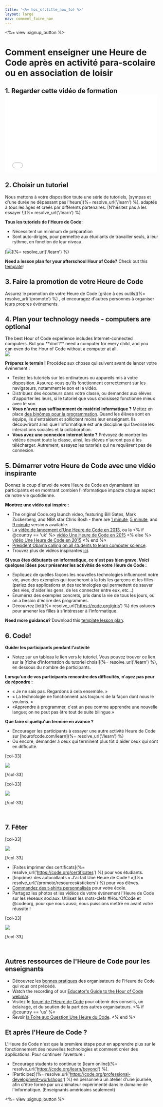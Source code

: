 ```yaml
---
title: '<%= hoc_s(:title_how_to) %>'
layout: large
nav: comment_faire_nav
---
```

<%= view :signup_button %>

# Comment enseigner une Heure de Code après en activité para-scolaire ou en association de loisir

## 1. Regarder cette vidéo de formation <iframe width="500" height="255" src="//www.youtube.com/embed/SrnvvWDm73k" frameborder="0" allowfullscreen mark="crwd-mark"></iframe> 

## 2. Choisir un tutoriel

Nous mettons à votre disposition toute une série de tutoriels, [sympas et d'une durée ne dépassant pas l'heure](%= resolve_url('/learn') %), adaptés à tous les âges et créés par différents partenaires. [N'hésitez pas à les essayer !](%= resolve_url('/learn') %)

**Tous les tutoriels de l'Heure de Code:**

- Nécessitent un minimum de préparation
- Sont auto-dirigés, pour permettre aux étudiants de travailler seuls, à leur rythme, en fonction de leur niveau.

[![](/images/fit-700/tutorials.png)](%= resolve_url('/learn') %)

**Need a lesson plan for your afterschool Hour of Code?** Check out this [template](/files/AfterschoolEducatorLessonPlanOutline.docx)!

## 3. Faire la promotion de votre Heure de Code

Assurez le promotion de votre Heure de Code [grâce à ces outils](%= resolve_url('/promote') %) , et encouragez d'autres personnes à organiser leurs propres événements.

## 4. Plan your technology needs - computers are optional

<div class="col-66" style="padding-right: 20px;">
  The best Hour of Code experience includes Internet-connected computers. But you **don’t** need a computer for every child, and you can even do the Hour of Code without a computer at all.
</div>

<div class="col-33">
  <img src="/images/fit-400/group_ipad.jpg" />
</div>

<div style="clear: both;"></div>

**Préparez le terrain !** Procédez aux choses qui suivent avant de lancer votre événement :

- Testez les tutoriels sur les ordinateurs ou appareils mis à votre disposition. Assurez-vous qu'ils fonctionnent correctement sur les navigateurs, notamment le son et la vidéo.
- Distribuez des écouteurs dans votre classe, ou demandez aux élèves d'apporter les leurs, si le tutoriel que vous choisissez fonctionne mieux avec le son.
- **Vous n'avez pas suffisamment de matériel informatique ?** Mettez en place [des binômes pour la programmation](https://www.youtube.com/watch?v=vgkahOzFH2Q). Quand les élèves sont en équipe, ils s'entraident et sollicitent moins leur enseignant. Ils découvriront ainsi que l'informatique est une discipline qui favorise les interactions sociales et la collaboration.
- **Vous avez une connexion internet lente ?** Prévoyez de montrer les vidéos devant toute la classe, ainsi, les élèves n'auront pas à les télécharger. Autrement, essayez les tutoriels qui ne requièrent pas de connexion.

## 5. Démarrer votre Heure de Code avec une vidéo inspirante

Donnez le coup d'envoi de votre Heure de Code en dynamisant les participants et en montrant combien l'informatique impacte chaque aspect de notre vie quotidienne.

**Montrez une vidéo qui inspire :**

- The original Code.org launch video, featuring Bill Gates, Mark Zuckerberg, and NBA star Chris Bosh - there are [1 minute](https://www.youtube.com/watch?v=qYZF6oIZtfc), [5 minute](https://www.youtube.com/watch?v=nKIu9yen5nc), and [9 minute](https://www.youtube.com/watch?v=dU1xS07N-FA) versions available.
- La [vidéo de lancement d'Une Heure de Code en 2013](https://www.youtube.com/watch?v=FC5FbmsH4fw), ou la <% if @country == 'uk' %> [vidéo Une Heure de Code en 2015](https://www.youtube.com/watch?v=7L97YMYqLHc) <% else %> [vidéo Une Heure de Code en 2015](https://www.youtube.com/watch?v=7L97YMYqLHc) <% end %>
- [President Obama calling on all students to learn computer science](https://www.youtube.com/watch?v=6XvmhE1J9PY).
- Trouvez plus de vidéos inspirantes [ici](https://www.youtube.com/playlist?list=PLzdnOPI1iJNfpD8i4Sx7U0y2MccnrNZuP).

**Si vous êtes débutants en informatique, ce n'est pas bien grave. Voici quelques idées pour présenter les activités de votre Heure de Code :**

- Expliquez de quelles façons les nouvelles technologies influencent notre vie, avec des exemples qui toucheront à la fois les garçons et les filles (parlez des applications et des technologies qui permettent de sauver des vies, d'aider les gens, de les connecter entre eux, etc...)
- Énumérez des exemples concrets, pris dans la vie de tous les jours, où on a besoin d'écrire des programmes.
- Découvrez [ici](%= resolve_url('https://code.org/girls') %) des astuces pour amener les filles à s'intéresser à l'informatique.

**Need more guidance?** Download this [template lesson plan](/files/AfterschoolEducatorLessonPlanOutline.docx).

## 6. Code!

**Guider les participants pendant l'activité**

- Notez sur un tableau le lien vers le tutoriel. Vous pouvez trouver ce lien sur la [fiche d'information du tutoriel choisi](%= resolve_url('/learn') %), en dessous du nombre de participants.

**Lorsqu'un de vos participants rencontre des difficultés, n'ayez pas peur de répondre :**

- « Je ne sais pas. Regardons à cela ensemble. »
- « La technologie ne fonctionnent pas toujours de la façon dont nous le voulons. »
- «Apprendre à programmer, c'est un peu comme apprendre une nouvelle langue; on ne peut pas être tout de suite bilingue.»

**Que faire si quelqu'un termine en avance ?**

- Encourager les participants à essayer une autre activité Heure de Code sur [hourofcode.com/learn](%= resolve_url('/learn') %)
- Ou encore, demander à ceux qui terminent plus tôt d'aider ceux qui sont en difficulté.

[col-33]

![](/images/fit-250/highschoolgirls.jpeg)

[/col-33]

[col-33]

![](/images/fit-300/group_ar.jpg)

[/col-33]

<p style="clear:both">&nbsp;</p>

## 7. Fêter

[col-33]

![](/images/fit-300/boy-certificate.jpg)

[/col-33]

- [Faites imprimer des certificats](%= resolve_url('https://code.org/certificates') %) pour vos étudiants.
- [Imprimez des autocollants « J'ai fait Une Heure de Code ! »](%= resolve_url('/promote/resources#stickers') %) pour vos élèves.
- [Commandez des t-shirts personnalisés](http://blog.code.org/post/132608499493/hour-of-code-shirts-and-more) pour votre école.
- Partagez les photos et les vidéos de votre événement l'Heure de Code sur les réseaux sociaux. Utilisez les mots-clefs #HourOfCode et @codeorg, pour que nous aussi, nous puissions mettre en avant votre réussite !

[col-33]

![](/images/fit-260/highlight-certificates.jpg)

[/col-33]

<p style="clear:both">&nbsp;</p>

## Autres ressources de l'Heure de Code pour les enseignants

- Découvrez les [bonnes pratiques](http://www.slideshare.net/TeachCode/hour-of-code-best-practices-for-successful-educators-51273466) des organisateurs de l'Heure de Code qui vous ont précédé. 
- Watch the recording of our [Educator's Guide to the Hour of Code webinar](https://youtu.be/EJeMeSW2-Mw).
- Visitez le [forum de l'Heure de Code](http://forum.code.org/c/plc/hour-of-code) pour obtenir des conseils, un éclairage, et du soutien de la part des autres organisateurs. <% if @country == 'us' %>
- Revoir [la Foire aux Question Une Heure du Code](https://support.code.org/hc/en-us/categories/200147083-Hour-of-Code). <% end %>

## Et après l'Heure de Code ?

L'Heure de Code n'est que la première étape pour en apprendre plus sur le fonctionnement des nouvelles technologies et comment créer des applications. Pour continuer l'aventure :

- Encourage students to continue to [learn online](%= resolve_url('https://code.org/learn/beyond') %).
- [Participez](%= resolve_url('https://code.org/professional-development-workshops') %) en personne à un atelier d'une journée, afin d'être formé par un animateur expérimenté dans le domaine de l'informatique. (Enseignants américains seulement)

<%= view :signup_button %>